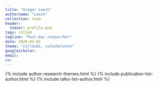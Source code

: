 ```yaml
---
title: "Gregor Leech"
authorname: "Leech"
collection: team
header:
  teaser: profile.png
tags: collab
tagline: "Post-bac researcher"
date: 2020-02-01
theme: "colloids, cytoskeleton"
googlescholar: 
email: 
cv: 
---
```


<p align= "justify">

{% include author-research-themes.html %}
{% include publication-list-author.html %}
{% include talks-list-author.html %}